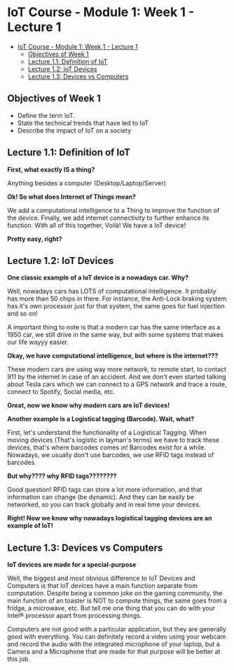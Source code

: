 # IoT Course - Module 1: Week 1 - Lecture 1

- [IoT Course - Module 1: Week 1 - Lecture 1](#iot-course---module-1-week-1---lecture-1)
  - [Objectives of Week 1](#objectives-of-week-1)
  - [Lecture 1.1: Definition of IoT](#lecture-11-definition-of-iot)
  - [Lecture 1.2: IoT Devices](#lecture-12-iot-devices)
  - [Lecture 1.3: Devices vs Computers](#lecture-13-devices-vs-computers)

## Objectives of Week 1

- Define the term IoT.
- State the technical trends that have led to IoT
- Describe the impact of IoT on a society

## Lecture 1.1: Definition of IoT

**First, what exactly IS a thing?**

Anything besides a computer (Desktop/Laptop/Server)

**Ok! So what does Internet of Things mean?**

We add a computational intelligence to a Thing to improve the function of the device. Finally, we add internet connectivity to further enhance its function. With all of this together, Voilà! We have a IoT device!

**Pretty easy, right?**

## Lecture 1.2: IoT Devices

**One classic example of a IoT device is a nowadays car. Why?**

Well, nowadays cars has LOTS of computational intelligence. It probably has more than 50 chips in there. For instance, the Anti-Lock braking system has it's own processor just for that system, the same goes for fuel injection and so on!

A important thing to note is that a modern car has the same interface as a 1950 car, we still drive in the same way, but with some systems that makes our life wayyy easier.

**Okay, we have computational intelligence, but where is the internet???**

These modern cars are using way more network, to remote start, to contact 911 by the internet in case of an accident. And we don't even started talking about Tesla cars which we can connect to a GPS network and trace a route, connect to Spotify, Social media, etc.

**Great, now we know why modern cars are IoT devices!**

**Another example is a Logistical tagging (Barcode). Wait, what?**

First, let's understand the functionality of a Logistical Tagging. When moving devices (That's logistic in layman's terms) we have to track these devices, that's where barcodes comes in! Barcodes exist for a while. Nowadays, we usually don't use barcodes, we use RFID tags instead of barcodes. 

**But why???? why RFID tags????????**

Good question! RFID tags can store a lot more information, and that information can change (be dynamic). And they can be easily be networked, so you can track globally and in real time your devices.

**Right! Now we know why nowadays logistical tagging devices are an example of IoT!**

## Lecture 1.3: Devices vs Computers

**IoT devices are made for a special-purpose**
 
Well, the biggest and most obvious difference to IoT Devices and Computers is that IoT devices have a main function separate from computation. Despite being a common joke on the gaming community, the main function of an toaster is NOT to compute things, the same goes from a fridge, a microwave, etc. But tell me one thing that you can do with your Intel® processor apart from processing things.

Computers are not good with a particular application, but they are generally good with everything. You can definitely record a video using your webcam and record the audio with the integrated microphone of your laptop, but a Camera and a Microphone that are made for that purpose will be better at this job.

